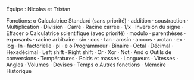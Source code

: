 Équipe : Nicolas et Tristan

Fonctions:
o Calculatrice Standard (sans priorité)
· addition
· soustraction
· Multiplication
· Division
· Carré
· Racine carrée
· 1/x
· Inversion du signe
· Effacer
o Calculatrice scientifique (avec priorité)
· modulo
· parenthèses
· exposants
· racine arbitraire
· sin
· cos
· tan
· arcsin
· arccos
· arctan
· ex
· log
· ln
· factorielle
· pi
· e
o Programmeur
· Binaire
· Octal
· Décimal
· Hexadécimal
· Left shift
· Right shift
· Or
· Xor
· Not
· And
o Outils de conversions
· Températures
· Poids et masses
· Longueurs
· Vitesses
· Angles
· Volumes
· Devises
· Temps
o Autres fonctions
· Mémoire
· Historique